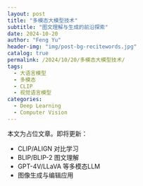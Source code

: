 ```yaml
---
layout: post
title: "多模态大模型技术"
subtitle: "图文理解与生成的前沿探索"
date: 2024-10-20
author: "Feng Yu"
header-img: "img/post-bg-recitewords.jpg"
catalog: true
permalink: /2024/10/20/多模态大模型技术/
tags:
  - 大语言模型
  - 多模态
  - CLIP
  - 视觉语言模型
categories:
  - Deep Learning
  - Computer Vision
---
```


本文为占位文章。即将更新：
- CLIP/ALIGN 对比学习
- BLIP/BLIP-2 图文理解
- GPT-4V/LLaVA 等多模态LLM
- 图像生成与编辑应用
